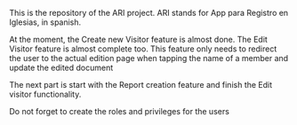 This is the repository of the ARI project. 
ARI stands for App para Registro en Iglesias, in spanish. 

At the moment, the Create new Visitor feature is almost done. 
The Edit Visitor feature is almost complete too.
This feature only needs to redirect the user to the actual edition page when tapping the name of a member and update the edited document

The next part is start with the Report creation feature and finish the Edit visitor functionality.

Do not forget to create the roles and privileges for the users 



